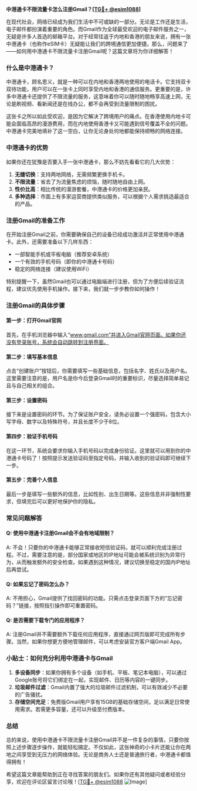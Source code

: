 **中港通卡不限流量卡怎么注册Gmail？[[TG💪+ @esim1088](https://t.me/s/esim1088)]**

在现代社会，网络已经成为我们生活中不可或缺的一部分。无论是工作还是生活，电子邮件都扮演着重要的角色。而Gmail作为全球最受欢迎的电子邮件服务之一，无疑是许多人首选的邮箱平台。对于经常往返于内地和香港的朋友来说，拥有一张中港通卡（也称作eSIM卡）无疑能让我们的跨境通信更加便捷。那么，问题来了——如何用中港通卡不限流量卡注册Gmail呢？这篇文章将为你详细解答！

### 什么是中港通卡？

中港通卡，顾名思义，就是一种可以在内地和香港两地使用的电话卡。它支持双卡双待功能，用户可以在一张卡上同时享受内地和香港的通信服务。更重要的是，许多中港通卡还提供了不限流量的服务，这意味着你可以随时随地畅享高速上网，无论是刷视频、看新闻还是在线办公，都不会再受到流量限制的困扰。

这张卡之所以如此受欢迎，是因为它解决了跨境用户的痛点。在香港使用内地卡可能会面临高昂的漫游费用，而在内地使用香港卡又可能遇到信号覆盖不全的问题。中港通卡完美地填补了这一空白，让你无论身处何地都能保持顺畅的网络连接。

### 中港通卡的优势

如果你还在犹豫是否要入手一张中港通卡，那么不妨先看看它的几大优势：

1. **无缝切换**：支持两地网络，无需频繁更换手机卡。
2. **不限流量**：省去了为流量焦虑的烦恼，随时随地自由上网。
3. **性价比高**：相比传统的漫游套餐，中港通卡的价格更加亲民。
4. **多种选择**：市面上有多家运营商提供类似服务，可以根据个人需求挑选最适合的产品。

### 注册Gmail的准备工作

在开始注册Gmail之前，你需要确保自己的设备已经成功激活并正常使用中港通卡。此外，还需要准备以下几样东西：

- 一部智能手机或平板电脑（推荐安卓系统）
- 一个有效的手机号码（即你的中港通卡号码）
- 稳定的网络连接（建议使用WiFi）

特别提醒一下，虽然Gmail也可以通过电脑端进行注册，但为了方便后续验证流程，建议优先使用手机操作。接下来，我们就一步步教你如何操作！

### 注册Gmail的具体步骤

#### 第一步：打开Gmail官网

首先，在手机浏览器中输入“www.gmail.com”并进入Gmail官网页面。如果你还没有登录账号，系统会自动跳转到注册界面。

#### 第二步：填写基本信息

点击“创建账户”按钮后，你需要填写一些基础信息，包括名字、姓氏以及用户名。这里需要注意的是，用户名是你今后登录Gmail时的重要标识，尽量选择简单易记且与自己相关的组合。

#### 第三步：设置密码

接下来是设置密码的环节。为了保证账户安全，请务必设置一个强密码，包含大小写字母、数字以及特殊符号，并且长度不少于8位。

#### 第四步：验证手机号码

在这一环节，系统会要求你输入手机号码以完成身份验证。这里就可以用到你的中港通卡号码了！按照提示发送验证码至指定号码，并输入收到的验证码即可继续下一步。

#### 第五步：完善个人信息

最后一步是填写一些额外的信息，比如性别、出生日期等。这些信息并非强制性要求，但填完后可以更好地保护你的隐私。

### 常见问题解答

#### Q: 使用中港通卡注册Gmail会不会有地域限制？
A: 不会！只要你的中港通卡能够正常接收短信验证码，就可以顺利完成注册过程。不过，需要注意的是，部分国家或地区的IP地址可能会被系统识别为异常行为，从而触发额外的安全检查。如果遇到这种情况，建议切换至稳定的国内IP地址后再尝试。

#### Q: 如果忘记了密码怎么办？
A: 不用担心，Gmail提供了找回密码的功能。只需点击登录页面下方的“忘记密码？”链接，按照指引操作即可重置密码。

#### Q: 是否需要下载专门的应用程序？
A: 注册Gmail并不需要额外下载任何应用程序，直接通过网页版即可完成所有步骤。当然，如果你想更方便地管理邮件，可以考虑安装官方客户端Gmail App。

### 小贴士：如何充分利用中港通卡与Gmail

1. **多设备同步**：如果你拥有多个设备（如手机、平板、笔记本电脑），可以通过Google账号将它们绑定在一起，实现邮件、日历等内容的一键同步。
2. **垃圾邮件过滤**：Gmail内置了强大的垃圾邮件过滤机制，可以有效减少不必要的广告骚扰。
3. **存储空间充足**：免费版Gmail用户享有15GB的基础存储空间，足以满足日常使用需求。若需更多容量，还可以升级至付费版本。

### 总结

总的来说，使用中港通卡不限流量卡注册Gmail并不是一件复杂的事情，只要你按照上述步骤逐步操作，就能轻松搞定。不仅如此，这张神奇的小卡片还能让你在两地之间享受到无压力的网络体验。无论是商务人士还是普通旅行者，中港通卡都值得拥有！

希望这篇文章能帮助到正在寻找答案的朋友们。如果你还有其他疑问或者经验分享，欢迎在评论区留言讨论哦！[[TG💪+ @esim1088](https://t.me/s/esim1088) ![Image](https://i.postimg.cc/4NQfJmqS/Snipaste-2025-05-13-00-14-12.png)]